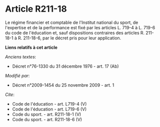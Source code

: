 # Article R211-18

Le régime financier et comptable de l'Institut national du sport, de l'expertise et de la performance est fixé par les
articles L. 719-4 à L. 719-6 du code de l'éducation et, sauf dispositions contraires des articles R. 211-18-1 à R. 211-18-6,
par le décret pris pour leur application.

**Liens relatifs à cet article**

_Anciens textes_:

  - Décret n°76-1330 du 31 décembre 1976 - art. 17 (Ab)

_Modifié par_:

  - Décret n°2009-1454 du 25 novembre 2009 - art. 1

_Cite_:

  - Code de l'éducation - art. L719-4 (V)
  - Code de l'éducation - art. L719-6 (V)
  - Code du sport. - art. R211-18-1 (V)
  - Code du sport. - art. R211-18-6 (V)
